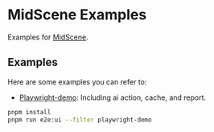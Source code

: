 # MidScene Examples

Examples for [MidScene](https://github.com/web-infra-dev/midscene).

## Examples

Here are some examples you can refer to:

- [Playwright-demo](./playwright-demo/): Including ai action, cache, and report.

```bash
pnpm install
pnpm run e2e:ui --filter playwright-demo 
```